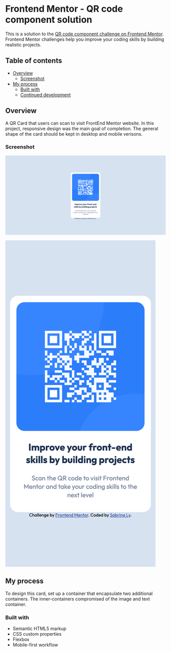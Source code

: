 # Frontend Mentor - QR code component solution

This is a solution to the [QR code component challenge on Frontend Mentor](https://www.frontendmentor.io/challenges/qr-code-component-iux_sIO_H). Frontend Mentor challenges help you improve your coding skills by building realistic projects.

## Table of contents

- [Overview](#overview)
  - [Screenshot](#screenshot)
- [My process](#my-process)
  - [Built with](#built-with)
  - [Continued development](#continued-development)

## Overview

A QR Card that users can scan to visit FrontEnd Mentor website. In this project, responsive design was the main goal of completion. The general shape of the card should be kept in desktop and mobile verisons.

### Screenshot

![QR Design in Desktop view](./images/Screenshots/Desktop.png)

![QR Design in Mobile view](./images/Screenshots/Mobile.png)

## My process

To design this card, set up a container that encapsulate two additional containers. The inner-containers compromised of the image and text container.

### Built with

- Semantic HTML5 markup
- CSS custom properties
- Flexbox
- Mobile-first workflow
